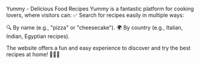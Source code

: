 Yummy - Delicious Food Recipes
Yummy is a fantastic platform for cooking lovers, where visitors can:
✅ Search for recipes easily in multiple ways:

🔍 By name (e.g., "pizza" or "cheesecake").
🌍 By country (e.g., Italian, Indian, Egyptian recipes).

The website offers a fun and easy experience to discover and try the best recipes at home! 🍕🍰🌮
